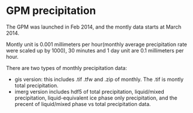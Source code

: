 # GPM precipitation

The GPM was launched in Feb 2014, and the montly data starts at March 2014.

Montly unit is 0.001 millimeters per hour(monthly average precipitation rate were scaled up by 1000), 30 minutes and 1 day unit are 0.1 millimeters per hour.


There are two types of monthly precipitation data:
- gis version: this includes .tif .tfw and .zip of monthly. The .tif is montly total precipitation.
- imerg version includes hdf5 of total precipitation, liquid/mixed precipitation, liquid-equivalent ice phase only precipitation, and the precent of liquid/mixed phase vs total precipitation data.

